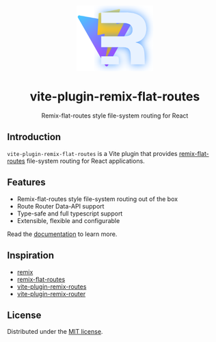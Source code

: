 <p align="center">
  <img width="180" src="./logo.svg" alt="Logo" />
</p>

<h1 align="center">vite-plugin-remix-flat-routes</h1>
<p align="center">Remix-flat-routes style file-system routing for React</p>


## Introduction

`vite-plugin-remix-flat-routes` is a Vite plugin that provides [remix-flat-routes](https://github.com/kiliman/remix-flat-routes) file-system routing for React applications.

## Features

- Remix-flat-routes style file-system routing out of the box
- Route Router Data-API support
- Type-safe and full typescript support
- Extensible, flexible and configurable

Read the [documentation](https://hemengke1997.github.io/vite-plugin-remix-flat-routes/) to learn more.


## Inspiration
- [remix](https://remix.run)
- [remix-flat-routes](https://github.com/kiliman/remix-flat-routes)
- [vite-plugin-remix-routes](https://github.com/vjee/vite-plugin-remix-routes)
- [vite-plugin-remix-router](https://github.com/mammadataei/vite-plugin-remix-router)

## License

Distributed under the [MIT license](/LICENSE.md).
